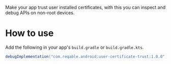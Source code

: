Make your app trust user installed certificates, with this you can inspect and debug APIs on non-root devices.

# How to use

Add the following in your app's `build.gradle` or `build.gradle.kts`.

```groovy
debugImplementation("com.reqable.android:user-certificate-trust:1.0.0")
```
